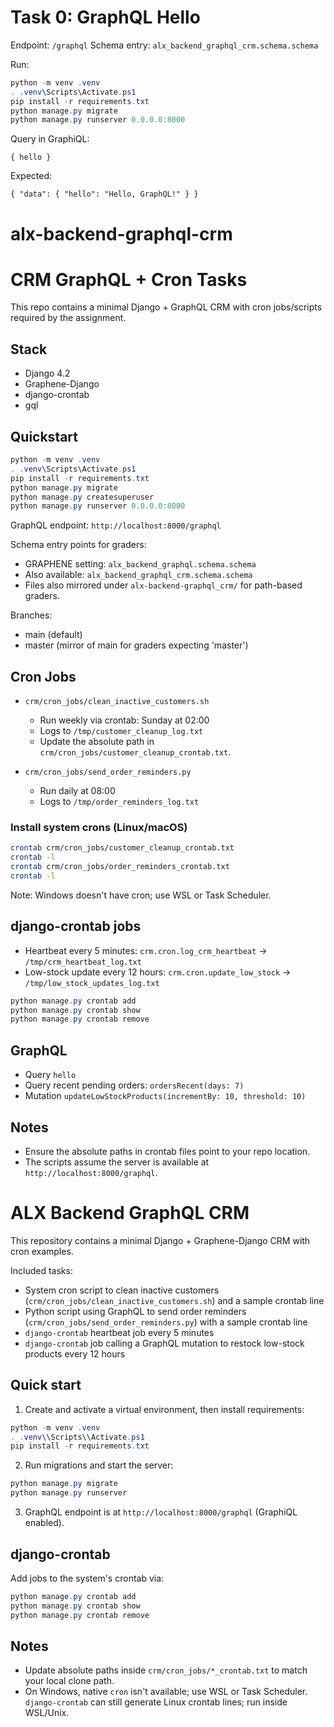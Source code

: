 # Task 0: GraphQL Hello

Endpoint: `/graphql`
Schema entry: `alx_backend_graphql_crm.schema.schema`

Run:

```powershell
python -m venv .venv
. .venv\Scripts\Activate.ps1
pip install -r requirements.txt
python manage.py migrate
python manage.py runserver 0.0.0.0:8000
```

Query in GraphiQL:

```
{ hello }
```

Expected:

```
{ "data": { "hello": "Hello, GraphQL!" } }
```
# alx-backend-graphql-crm

# CRM GraphQL + Cron Tasks

This repo contains a minimal Django + GraphQL CRM with cron jobs/scripts required by the assignment.

## Stack
- Django 4.2
- Graphene-Django
- django-crontab
- gql

## Quickstart

```powershell
python -m venv .venv
. .venv\Scripts\Activate.ps1
pip install -r requirements.txt
python manage.py migrate
python manage.py createsuperuser
python manage.py runserver 0.0.0.0:8000
```

GraphQL endpoint: `http://localhost:8000/graphql`

Schema entry points for graders:
- GRAPHENE setting: `alx_backend_graphql.schema.schema`
- Also available: `alx_backend_graphql_crm.schema.schema`
- Files also mirrored under `alx-backend-graphql_crm/` for path-based graders.

Branches:
- main (default)
- master (mirror of main for graders expecting 'master')

## Cron Jobs

- `crm/cron_jobs/clean_inactive_customers.sh`
	- Run weekly via crontab: Sunday at 02:00
	- Logs to `/tmp/customer_cleanup_log.txt`
	- Update the absolute path in `crm/cron_jobs/customer_cleanup_crontab.txt`.

- `crm/cron_jobs/send_order_reminders.py`
	- Run daily at 08:00
	- Logs to `/tmp/order_reminders_log.txt`

### Install system crons (Linux/macOS)

```bash
crontab crm/cron_jobs/customer_cleanup_crontab.txt
crontab -l
crontab crm/cron_jobs/order_reminders_crontab.txt
crontab -l
```

Note: Windows doesn't have cron; use WSL or Task Scheduler.

## django-crontab jobs
- Heartbeat every 5 minutes: `crm.cron.log_crm_heartbeat` → `/tmp/crm_heartbeat_log.txt`
- Low-stock update every 12 hours: `crm.cron.update_low_stock` → `/tmp/low_stock_updates_log.txt`

```powershell
python manage.py crontab add
python manage.py crontab show
python manage.py crontab remove
```

## GraphQL
- Query `hello`
- Query recent pending orders: `ordersRecent(days: 7)`
- Mutation `updateLowStockProducts(incrementBy: 10, threshold: 10)`

## Notes
- Ensure the absolute paths in crontab files point to your repo location.
- The scripts assume the server is available at `http://localhost:8000/graphql`.

# ALX Backend GraphQL CRM

This repository contains a minimal Django + Graphene-Django CRM with cron examples.

Included tasks:
- System cron script to clean inactive customers (`crm/cron_jobs/clean_inactive_customers.sh`) and a sample crontab line
- Python script using GraphQL to send order reminders (`crm/cron_jobs/send_order_reminders.py`) with a sample crontab line
- `django-crontab` heartbeat job every 5 minutes
- `django-crontab` job calling a GraphQL mutation to restock low-stock products every 12 hours

## Quick start

1. Create and activate a virtual environment, then install requirements:

```powershell
python -m venv .venv
. .venv\\Scripts\\Activate.ps1
pip install -r requirements.txt
```

2. Run migrations and start the server:

```powershell
python manage.py migrate
python manage.py runserver
```

3. GraphQL endpoint is at `http://localhost:8000/graphql` (GraphiQL enabled).

## django-crontab

Add jobs to the system's crontab via:

```powershell
python manage.py crontab add
python manage.py crontab show
python manage.py crontab remove
```

## Notes
- Update absolute paths inside `crm/cron_jobs/*_crontab.txt` to match your local clone path.
- On Windows, native `cron` isn't available; use WSL or Task Scheduler. `django-crontab` can still generate Linux crontab lines; run inside WSL/Unix.
